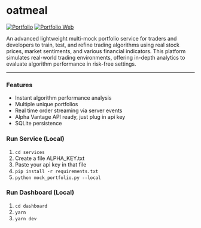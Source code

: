 # oatmeal

[![Portfolio](https://github.com/damiandiaz212/oatmeal/actions/workflows/portfolio.yml/badge.svg)](https://github.com/damiandiaz212/oatmeal/actions/workflows/portfolio.yml)
[![Portfolio Web](https://github.com/damiandiaz212/oatmeal/actions/workflows/dashboard.yml/badge.svg)](https://github.com/damiandiaz212/oatmeal/actions/workflows/dashboard.yml)

An advanced lightweight multi-mock portfolio service for traders and developers to train, test, and refine trading algorithms using real stock prices, market sentiments, and various financial indicators. This platform simulates real-world trading environments, offering in-depth analytics to evaluate algorithm performance in risk-free settings.

---
### Features
* Instant algorithm performance analysis
* Multiple unique portfolios 
* Real time order streaming via server events
* Alpha Vantage API ready, just plug in api key
* SQLite persistence

### Run Service (Local)
1. ```cd services```
2. Create a file ALPHA_KEY.txt
3. Paste your api key in that file
4. ```pip install -r requirements.txt```
5. ```python mock_portfolio.py --local```

### Run Dashboard (Local)
1. ```cd dashboard```
2. ```yarn```
3. ```yarn dev```


